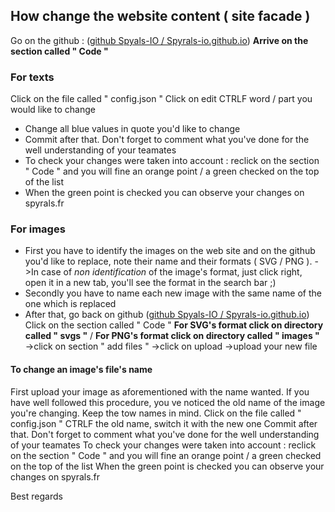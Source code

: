 ## How change the website content ( site facade )

Go on the github : ([github Spyals-IO / Spyrals-io.github.io](https://github.com/Spyrals-IO/Spyrals-io.github.io))
__Arrive on the section called " Code "__

### For texts
 Click on the file called " config.json "
 Click on edit
 CTRLF word / part you would like to change
- Change all blue values in quote you'd like to change
- Commit after that. Don't forget to comment what you've done for the well understanding of your teamates
- To check your changes were taken into account : reclick on the section " Code " and you will fine an orange point / a green checked on the top of the list
- When the green point is checked you can observe your changes on spyrals.fr 

### For images
- First you have to identify the images on the web site and on the github you'd like to replace, note their name and their formats ( SVG / PNG ). 
->In case of _non identification_ of the image's format, just click right, open it in a new tab, you'll see the format in the search bar ;)
- Secondly you have to name each new image with the  same name of the one which is replaced
- After that, go back on github ([github Spyals-IO / Spyrals-io.github.io](https://github.com/Spyrals-IO/Spyrals-io.github.io))
Click on the section called " Code "
__For SVG's format click on directory called " svgs "__  /  __For PNG's format click on directory called " images "__
->click on section " add files "
->click on upload
->upload your new file 

#### To change an image's file's name 
First upload your image as aforementioned with the name wanted. 
If you have well followed this procedure, you ve noticed the old name of the image you're changing. Keep the tow names in mind. 
Click on the file called " config.json "
CTRLF the old name, switch it with the new one
Commit after that. Don't forget to comment what you've done for the well understanding of your teamates
To check your changes were taken into account : reclick on the section " Code " and you will fine an orange point / a green checked on the top of the list
When the green point is checked you can observe your changes on spyrals.fr 

Best regards
